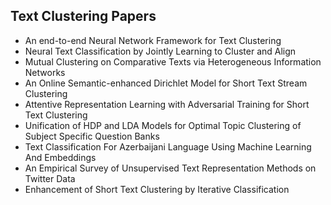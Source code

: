 <h2>Text Clustering Papers</h2>


<ul>

                             

 <li><a target="_blank" href="https://github.com/manjunath5496/Text-Clustering-Papers/blob/master/tex(1).pdf" style="text-decoration:none;">An end-to-end Neural Network Framework for Text Clustering</a></li>

 <li><a target="_blank" href="https://github.com/manjunath5496/Text-Clustering-Papers/blob/master/tex(2).pdf" style="text-decoration:none;">Neural Text Classification by Jointly Learning to Cluster and Align</a></li>

<li><a target="_blank" href="https://github.com/manjunath5496/Text-Clustering-Papers/blob/master/tex(3).pdf" style="text-decoration:none;">Mutual Clustering on Comparative
Texts via Heterogeneous Information Networks</a></li>
 <li><a target="_blank" href="https://github.com/manjunath5496/Text-Clustering-Papers/blob/master/tex(4).pdf" style="text-decoration:none;">An Online Semantic-enhanced Dirichlet Model for Short Text Stream Clustering</a></li>                              
<li><a target="_blank" href="https://github.com/manjunath5496/Text-Clustering-Papers/blob/master/tex(5).pdf" style="text-decoration:none;">Attentive Representation Learning with
Adversarial Training for Short Text Clustering</a></li>
<li><a target="_blank" href="https://github.com/manjunath5496/Text-Clustering-Papers/blob/master/tex(6).pdf" style="text-decoration:none;">Unification of HDP and LDA Models for Optimal Topic Clustering of Subject Specific Question Banks</a></li>
 <li><a target="_blank" href="https://github.com/manjunath5496/Text-Clustering-Papers/blob/master/tex(7).pdf" style="text-decoration:none;">Text Classification For Azerbaijani Language Using Machine Learning And Embeddings</a></li>

 <li><a target="_blank" href="https://github.com/manjunath5496/Text-Clustering-Papers/blob/master/tex(8).pdf" style="text-decoration:none;"> An Empirical Survey of Unsupervised Text Representation Methods on Twitter Data</a></li>
   <li><a target="_blank" href="https://github.com/manjunath5496/Text-Clustering-Papers/blob/master/tex(9).pdf" style="text-decoration:none;">Enhancement of Short Text Clustering by Iterative Classification</a></li>
</ul>
